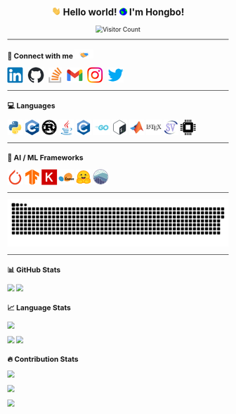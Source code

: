 <h2 align="center">
  <img src="assets/hi.gif" height="20" alt="wave"/> Hello world! <img src="assets/earth.gif" width="18" alt="earth"/> I'm Hongbo!
</h2>

[//]: # (![]&#40;https://img.shields.io/github/followers/hongbozheng?label=Follow&style=social&#41;)

[//]: # (![]&#40;https://img.shields.io/badge/last_updated-May.12.2025-informational&#41;)

[//]: # (![]&#40;https://komarev.com/ghpvc/?username=hongbozheng&color=FFA500&style=flat&abbreviated=true&#41;)

<p align="center">
  <img src="https://profile-counter.glitch.me/hongbozheng/count.svg" alt="Visitor Count" height="">
</p>

---

### 🤝 Connect with me <img src="assets/handshake.gif" height="20px">

[<img src="assets/linkedin.svg" alt="linkedin logo" height="35">](https://www.linkedin.com/in/hongbo-zheng-b088581b6/)&nbsp;&nbsp;
[<img src="assets/github.svg" alt="github logo" height="35">](https://github.com/hongbozheng)&nbsp;&nbsp;
[<img src="assets/stackoverflow.svg" alt="stackoverflow logo" height="35">]()&nbsp;&nbsp;
[<img src="assets/gmail.svg" alt="gmail logo" height="35">](mailto:hongbozheng1003@gmail.com)&nbsp;&nbsp;
[<img src="assets/instagram.svg" alt="instagram logo" height="35">]()&nbsp;&nbsp;
[<img src="assets/twitter.svg" alt="twitter logo" height="35">]()&nbsp;&nbsp;

---

### 💻 Languages

[//]: # (https://github.com/alexandresanlim/Badges4-README.md-Profile)

<p align="left">
  <img src="assets/python.svg" alt="Python" height="35"/>
  <img src="assets/cpp.svg" alt="C++" height="35"/>
  <img src="assets/rust.svg" alt="Rust" height="35"/>
  <img src="assets/java.svg" alt="Java" height="35"/>
  <img src="assets/c.svg" alt="C" height="35"/>
  <img src="assets/go.svg" alt="Go" height="35"/>
  <img src="assets/bash.svg" alt="Bash" height="35"/>
  <img src="assets/matlab.svg" alt="MATLAB" height="35"/>
  <img src="assets/latex.svg" alt="LaTeX" height="35"/>
  <img src="assets/systemverilog.svg" alt="SystemVerilog" height="35"/>
  <img src="assets/vhdl.svg" alt="VHDL" height="35"/>
</p>

---

### 🧠 AI / ML Frameworks

<p align="left">
  <img src="assets/pytorch.svg" alt="PyTorch" height="35"/>
  <img src="assets/tensorflow.svg" alt="TensorFlow" height="35"/>
  <img src="assets/keras.svg" alt="Keras" height="35"/>
  <img src="assets/scikit-learn.svg" alt="Scikit-learn" height="35"/>
  <img src="assets/huggingface.svg" alt="Hugging Face" height="35"/>
  <img src="assets/seaborn.svg" alt="Seaborn" height="35"/>
</p>

---

<picture>
  <source media="(prefers-color-scheme: dark)" srcset="https://raw.githubusercontent.com/hongbozheng/hongbozheng/output/github-snake-dark.svg" />
  <source media="(prefers-color-scheme: light)" srcset="https://raw.githubusercontent.com/hongbozheng/hongbozheng/output/github-snake.svg" />
  <img alt="github-snake" src="https://raw.githubusercontent.com/hongbozheng/hongbozheng/output/github-snake.svg" />
</picture>

---

### 📊 GitHub Stats

[//]: # (https://github.com/anuraghazra/github-readme-stats/tree/master)
![](https://github-readme-stats-hongbozhengs-projects.vercel.app/api?username=hongbozheng&show_icons=true&include_all_commits=true&title_color=FFC0CB&text_color=00FFFF&icon_color=FFA500&bg_color=000000)
![](http://github-profile-summary-cards-hongbozhengs-projects.vercel.app/api/cards/stats?username=hongbozheng&theme=omni)

### 📈 Language Stats

![](https://github-readme-stats-hongbozhengs-projects.vercel.app/api/top-langs/?username=hongbozheng&layout=compact&title_color=FFC0CB&text_color=00FFFF&icon_color=FFA500&bg_color=000000&hide=Jupyter%20Notebook,SystemVerilog,Verilog,HTML,Makefile,PHP,Assembly)

![](https://github-profile-summary-cards.vercel.app/api/cards/repos-per-language?username=hongbozheng&theme=omni&exclude=SystemVerilog,Verilog,HTML,Makefile,PHP,Assembly)
![](https://github-profile-summary-cards.vercel.app/api/cards/most-commit-language?username=hongbozheng&theme=omni&exclude=SystemVerilog,Verilog,HTML,Makefile,PHP,Assembly)

### 🔥 Contribution Stats

[//]: # (https://github.com/DenverCoder1/github-readme-streak-stats/tree/main)
![](https://github-readme-streak-stats-hongbozhengs-projects.vercel.app?user=hongbozheng&background=000000&ring=FFC0CB&fire=FFA500&currStreakNum=00FFFF&sideNums=00FFFF&currStreakLabel=FFA500&sideLabels=FFA500&dates=FFC0CB&date_format=M%20j[%2C%20Y]&card_width=495)

[//]: # (https://github.com/vn7n24fzkq/github-profile-summary-cards)
![](https://github-profile-summary-cards.vercel.app/api/cards/profile-details?username=hongbozheng&theme=omni)

![](http://github-profile-summary-cards-hongbozhengs-projects.vercel.app/api/cards/productive-time?username=hongbozheng&theme=omni&utcOffset=-5)
